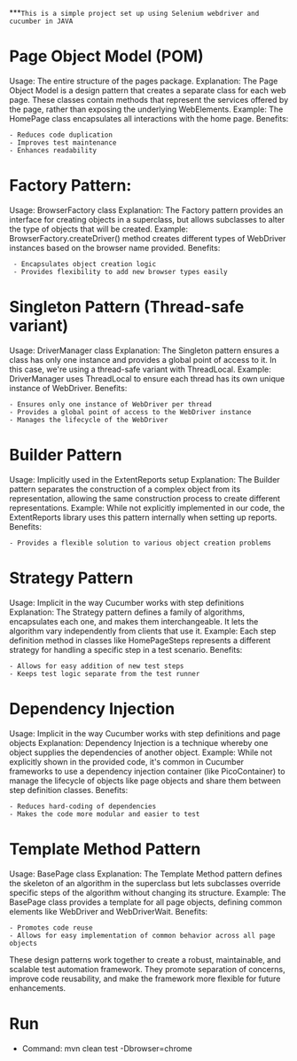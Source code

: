 ***`This is a simple project set up using Selenium webdriver and cucumber in JAVA`

# Page Object Model (POM)
   Usage: The entire structure of the pages package.
   Explanation: The Page Object Model is a design pattern that creates a separate class for each web page. These classes contain methods that represent the services offered by the page, rather than exposing the underlying WebElements.
   Example: The HomePage class encapsulates all interactions with the home page.
   Benefits:


    - Reduces code duplication
    - Improves test maintenance
    - Enhances readability


# Factory Pattern:
   Usage: BrowserFactory class
   Explanation: The Factory pattern provides an interface for creating objects in a superclass, but allows subclasses to alter the type of objects that will be created.
   Example: BrowserFactory.createDriver() method creates different types of WebDriver instances based on the browser name provided.
   Benefits:

     - Encapsulates object creation logic
     - Provides flexibility to add new browser types easily

# Singleton Pattern (Thread-safe variant)
   Usage: DriverManager class
   Explanation: The Singleton pattern ensures a class has only one instance and provides a global point of access to it. In this case, we're using a thread-safe variant with ThreadLocal.
   Example: DriverManager uses ThreadLocal<WebDriver> to ensure each thread has its own unique instance of WebDriver.
   Benefits:

    - Ensures only one instance of WebDriver per thread
    - Provides a global point of access to the WebDriver instance
    - Manages the lifecycle of the WebDriver

# Builder Pattern
   Usage: Implicitly used in the ExtentReports setup
   Explanation: The Builder pattern separates the construction of a complex object from its representation, allowing the same construction process to create different representations.
   Example: While not explicitly implemented in our code, the ExtentReports library uses this pattern internally when setting up reports.
   Benefits:

    - Provides a flexible solution to various object creation problems

# Strategy Pattern
   Usage: Implicit in the way Cucumber works with step definitions
   Explanation: The Strategy pattern defines a family of algorithms, encapsulates each one, and makes them interchangeable. It lets the algorithm vary independently from clients that use it.
   Example: Each step definition method in classes like HomePageSteps represents a different strategy for handling a specific step in a test scenario.
   Benefits:

    - Allows for easy addition of new test steps
    - Keeps test logic separate from the test runner

# Dependency Injection
   Usage: Implicit in the way Cucumber works with step definitions and page objects
   Explanation: Dependency Injection is a technique whereby one object supplies the dependencies of another object.
   Example: While not explicitly shown in the provided code, it's common in Cucumber frameworks to use a dependency injection container (like PicoContainer) to manage the lifecycle of objects like page objects and share them between step definition classes.
   Benefits:

    - Reduces hard-coding of dependencies
    - Makes the code more modular and easier to test

# Template Method Pattern
   Usage: BasePage class
   Explanation: The Template Method pattern defines the skeleton of an algorithm in the superclass but lets subclasses override specific steps of the algorithm without changing its structure.
   Example: The BasePage class provides a template for all page objects, defining common elements like WebDriver and WebDriverWait.
   Benefits:

    - Promotes code reuse
    - Allows for easy implementation of common behavior across all page objects

These design patterns work together to create a robust, maintainable, and scalable test automation framework. They promote separation of concerns, improve code reusability, and make the framework more flexible for future enhancements.


# Run
   - Command: mvn clean test -Dbrowser=chrome

